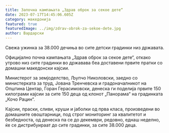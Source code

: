 ```yaml
---
title: Започна кампањата „Здрав оброк за секое дете“
date: 2023-07-17T14:45:06.605Z
category: македонија
featured: true
featuredImage: ../img/zdrav-obrok-za-sekoe-dete.jpg
author: Вардарски
---
```

<!--StartFragment-->

Свежа ужинка за 38.000 дечиња во сите детски градинки низ државата.

<!--EndFragment--><!--StartFragment-->

Официјално почна кампањата „Здрав оброк за секое дете“, откако утрово низ сите градинки во државава беа доставени првите пратки со домашни македонски кајсии.

Министерот за земјоделство, Љупчо Николовски, заедно со министерката за труд, Јована Тренчевска и градоначалникот на Општина Центар, Горан Герасимовски, денеска ги поделија првите 150 килограми кајсии за сите 150 деца од клонот „Панорама“ на градинката „Кочо Рацин“.

Кајсии, праски, сливи, круши и јаболки од прва класа, произведени во домашните овоштарници, под строг мониторинг за квалитетот и безбедноста, од денеска па се до декември, редовно, еднаш неделно, ќе се дистрибуираат до сите градинки, за сите 38.000 деца.

<!--EndFragment-->